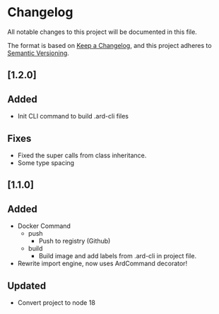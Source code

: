 # Changelog

All notable changes to this project will be documented in this file.

The format is based on [Keep a Changelog](https://keepachangelog.com/en/1.0.0/),
and this project adheres to [Semantic Versioning](https://semver.org/spec/v2.0.0.html).

## [1.2.0]

## Added

- Init CLI command to build .ard-cli files

## Fixes

- Fixed the super calls from class inheritance.
- Some type spacing

## [1.1.0]

## Added

- Docker Command
    - push
        - Push to registry (Github)
    - build
        - Build image and add labels from .ard-cli in project file.
- Rewrite import engine, now uses ArdCommand decorator!

## Updated

- Convert project to node 18